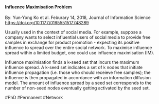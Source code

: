 #### Influence Maximisation Problem
By: Yun-Yong Ko et al. Feburary 14, 2018, Journal of Information Science
https://doi.org/10.1177/0165551517748289

Usually used in the context of social media.
For example, suppose a company wants to select influential users of social media to provide free samples in exchange for product promotion - expecting its positive influence to spread over the entire social network. To maximise influence spread within a limited budget, one could use influence maximisation (IM).

Influence maximisation finds a k-seed set that incurs the maximum influence spread. A k-seed set indicates a set of k nodes that initiate influence propagation (i.e. those who should receieve free samples); the influence is then propagated in accordance with an information diffusion model. The amount of influence spread by a seed set corresponds to the number of non-seed nodes eventually getting activated by the seed set.

#PhD #Permanent #Network